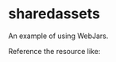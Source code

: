 # sharedassets

An example of using WebJars. 

Reference the resource like:

<link rel='stylesheet' href='/webjars/bootstrap/3.1.0/css/bootstrap.min.css'>
